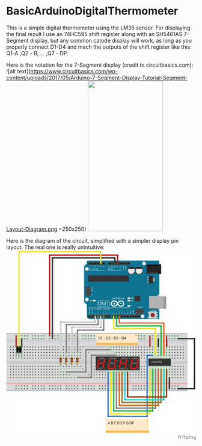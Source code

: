 # BasicArduinoDigitalThermometer
This is a simple digital thermometer using the LM35 sensor. For displaying the final rezult I use an 74HC595 shift register along with an SH5461AS 7-Segment display, but any common catode display will work, as long as you properly connect D1-D4 and mach the  outputs of the shift register like this: Q1-A ,Q2 - B, ... ,Q7 - DP.

Here is the notation for the 7-Segment display (credit to circuitbasics.com):
![alt text](https://www.circuitbasics.com/wp-content/uploads/2017/05/Arduino-7-Segment-Display-Tutorial-Segment-Layout-Diagram.png =250x250) 
<img src="https://www.circuitbasics.com/wp-content/uploads/2017/05/Arduino-7-Segment-Display-Tutorial-Segment-Layout-Diagram.png." data-canonical-src="https://www.circuitbasics.com/wp-content/uploads/2017/05/Arduino-7-Segment-Display-Tutorial-Segment-Layout-Diagram.png" width="200" height="400" />

Here is the diagram of the circuit, simplified with a simpler display pin layout. The real one is really unintuitive:
![alt text](https://github.com/TheWiseWolfy/BasicArduinoDigitalThermometer/blob/main/Diagram.png)
